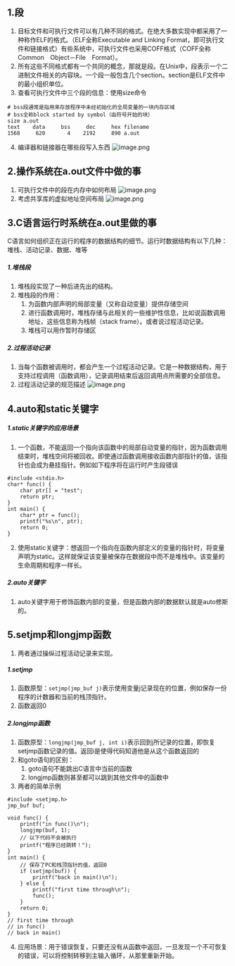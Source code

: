## 1.段
1. 目标文件和可执行文件可以有几种不同的格式。在绝大多数实现中都采用了一种称作ELF的格式。（ELF全称Executable and Linking Format，即可执行文件和链接格式）有些系统中，可执行文件也采用COFF格式（COFF全称Common　Object－File　Format）。
2. 所有这些不同格式都有一个共同的概念，那就是段。在Unix中，段表示一个二进制文件相关的内容块。一个段一般包含几个section。section是ELF文件中的最小组织单位。
3. 查看可执行文件中三个段的信息：使用size命令
```
# bss段通常是指用来存放程序中未经初始化的全局变量的一块内存区域
# bss全称block started by symbol（由符号开始的块）
size a.out
text    data     bss     dec     hex filename
1568     620       4    2192     890 a.out
```
4. 编译器和链接器在哪些段写入东西
![image.png](https://upload-images.jianshu.io/upload_images/17728742-e5a2cb1d0353ff04.png?imageMogr2/auto-orient/strip%7CimageView2/2/w/1240)
## 2.操作系统在a.out文件中做的事
1. 可执行文件中的段在内存中如何布局
![image.png](https://upload-images.jianshu.io/upload_images/17728742-e479c039c2fe5bb2.png?imageMogr2/auto-orient/strip%7CimageView2/2/w/1240)
2. 考虑共享库的虚拟地址空间布局
![image.png](https://upload-images.jianshu.io/upload_images/17728742-bbf6179d4a048560.png?imageMogr2/auto-orient/strip%7CimageView2/2/w/1240)
## 3.C语言运行时系统在a.out里做的事
C语言如何组织正在运行的程序的数据结构的细节。运行时数据结构有以下几种：堆栈、活动记录、数据、堆等
##### 1.堆栈段
1. 堆栈段实现了一种后进先出的结构。
2. 堆栈段的作用：
    1. 为函数内部声明的局部变量（又称自动变量）提供存储空间
    2. 进行函数调用时，堆栈存储与此相关的一些维护性信息，比如说函数调用地址，这些信息称为栈帧（stack frame）。或者说过程活动记录。
    3. 堆栈可以用作暂时存储区
##### 2.过程活动记录
1. 当每个函数被调用时，都会产生一个过程活动记录。它是一种数据结构，用于支持过程调用（函数调用），记录调用结束后返回调用点所需要的全部信息。
2. 过程活动记录的规范描述
![image.png](https://upload-images.jianshu.io/upload_images/17728742-3282aedd7df59f0a.png?imageMogr2/auto-orient/strip%7CimageView2/2/w/1240)
## 4.auto和static关键字
##### 1.static关键字的应用场景
1. 一个函数，不能返回一个指向该函数中的局部自动变量的指针，因为函数调用结束时，堆栈空间将被回收。即使通过函数调用接收函数内部指针的值，该指针也会成为悬挂指针。例如如下程序将在运行时产生段错误
```
#include <stdio.h>
char* func() {
    char ptr[] = "test";
    return ptr;
}
int main() {
    char* ptr = func();
    printf("%s\n", ptr);
    return 0;    
}
```
2. 使用static关键字：想返回一个指向在函数内部定义的变量的指针时，将变量声明为static。这样就保证该变量被保存在数据段中而不是堆栈中。该变量的生命周期和程序一样长。
##### 2.auto关键字
1. auto关键字用于修饰函数内部的变量，但是函数内部的数据默认就是auto修斯的。
## 5.setjmp和longjmp函数
1. 两者通过操纵过程活动记录来实现。
##### 1.setjmp
1. 函数原型：`setjmp(jmp_buf j)`表示使用变量j记录现在的位置，例如保存一份程序的计数器和当前的栈顶指针。
2. 函数返回0
##### 2.longjmp函数
1. 函数原型：`longjmp(jmp_buf j, int i)`表示回到j所记录的位置，即恢复setjmp函数记录的值。返回i是使得代码知道他是从这个函数返回的
2. 和goto语句的区别：
    1. goto语句不能跳出C语言中当前的函数
    2. longjmp函数则甚至都可以跳到其他文件中的函数中
3. 两者的简单示例
```
#include <setjmp.h>
jmp_buf buf;

void func() {
    printf("in func()\n");
    longjmp(buf, 1);
    // 以下代码不会被执行
    printf("程序已经跳转！");
}
int main() {
    // 保存了PC和栈顶指针的值，返回0
    if (setjmp(buf)) {
        printf("back in main()\n");
    } else {
        printf("first time through\n");
        func();
    }
    return 0;
}
// first time through
// in func()
// back in main()
```
4. 应用场景：用于错误恢复，只要还没有从函数中返回，一旦发现一个不可恢复的错误，可以将控制转移到主输入循环，从那里重新开始。
